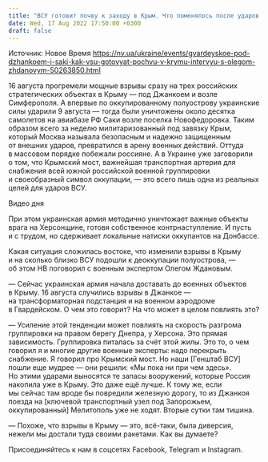 ```yaml
---
title: "ВСУ готовит почву к заходу в Крым. Что поменялось после ударов по объектам россиян под Джанкоем и Саками — Олег Жданов"
date: Wed, 17 Aug 2022 17:50:00 +0300
draft: false
---
```

Источник: Новое Время https://nv.ua/ukraine/events/gvardeyskoe-pod-dzhankoem-i-saki-kak-vsu-gotovyat-pochvu-v-krymu-intervyu-s-olegom-zhdanovym-50263850.html


 16 августа прогремели мощные взрывы сразу на трех российских стратегических объектах в Крыму — под Джанкоем и возле Симферополя. А впервые по оккупированному полуострову украинские силы ударили 9 августа — тогда были уничтожены около десятка самолетов на авиабазе РФ Саки возле поселка Новофедоровка. Таким образом всего за неделю милитаризованный под завязку Крым, который Москва называла безопасным и надежно защищенным от внешних ударов, превратился в арену военных действий. Оттуда в массовом порядке побежали россияне. А в Украине уже заговорили о том, что Крымский мост, важнейшая транспортная артерия для снабжения всей южной российской военной группировки и своеобразный символ оккупации, — это всего лишь одна из реальных целей для ударов ВСУ.

 Видео дня   

При этом украинская армия методично уничтожает важные объекты врага на Херсонщине, готовя собственное контрнаступление. И пусть и с трудом, но сдерживает локальные натиски оккупантов на Донбассе.

Какая ситуация сложилась востоке, что изменили взрывы в Крыму и на сколько близко ВСУ подошли к деоккупации полуострова, — об этом НВ поговорил с военным экспертом Олегом Ждановым.

— Сейчас украинская армия начала доставать до военных объектов в Крыму. 16 августа случились взрывы в Джанкое — на трансформаторная подстанция и на военном аэродроме в Гвардейском. О чем это говорит? На что может в целом повлиять это?

— Усиление этой тенденции может повлиять на скорость разгрома группировки на правом берегу Днепра, у Херсона. Это прямая зависимость. Группировка питалась за счёт этой жилы. Это то, о чем говорил я и многие другие военные эксперты: надо перекрыть снабжение. Я говорил про Крымский мост. Но наши [Генштаб ВСУ] пошли еще мудрее — они решили: «Мы пока ни при чем здесь». Но этими ударами выносятся те запасы вооружений, которые Россия накопила уже в Крыму. Это даже ещё лучше. К тому же, если мы сейчас там вроде бы повредили железную дорогу, то из Джанкоя поезда на [ключевой транспортный узел под Запорожьем, оккупированный] Мелитополь уже не ходят. Вторые сутки там тишина.

— Похоже, что взрывы в Крыму — это, всё-таки, была диверсия, нежели мы достали туда своими ракетами. Как вы думаете?

Присоединяйтесь к нам в соцсетях Facebook, Telegram и Instagram.
